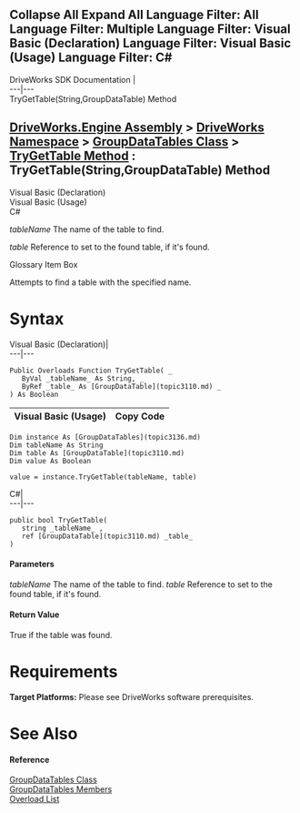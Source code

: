        

 Collapse All Expand All  Language Filter: All  Language Filter: Multiple  Language Filter: Visual Basic (Declaration) Language Filter: Visual Basic (Usage) Language Filter: C#  
---  
DriveWorks SDK Documentation  |   
---|---  
TryGetTable(String,GroupDataTable) Method   
  
[DriveWorks.Engine Assembly](topic2156.md) > [DriveWorks Namespace](topic2159.md) > [GroupDataTables Class](topic3136.md) > [TryGetTable Method](topic3145.md) : TryGetTable(String,GroupDataTable) Method  
---  
  
Visual Basic (Declaration)    
Visual Basic (Usage)    
C# 

_tableName_
    The name of the table to find.

_table_
    Reference to set to the found table, if it's found.

Glossary Item Box

Attempts to find a table with the specified name. 

# Syntax

Visual Basic (Declaration)|   
---|---  
      
    
    Public Overloads Function TryGetTable( _
       ByVal _tableName_ As String, _
       ByRef _table_ As [GroupDataTable](topic3110.md) _
    ) As Boolean  
  
Visual Basic (Usage)| Copy Code  
---|---  
      
    
    Dim instance As [GroupDataTables](topic3136.md)
    Dim tableName As String
    Dim table As [GroupDataTable](topic3110.md)
    Dim value As Boolean
     
    value = instance.TryGetTable(tableName, table)  
  
C#|   
---|---  
      
    
    public bool TryGetTable( 
       string _tableName_ ,
       ref [GroupDataTable](topic3110.md) _table_
    )  
  
#### Parameters

 _tableName_
    The name of the table to find.
_table_
    Reference to set to the found table, if it's found.

#### Return Value

True if the table was found.

# Requirements

**Target Platforms:** Please see DriveWorks software prerequisites.

# See Also

#### Reference

[GroupDataTables Class](topic3136.md)   
[GroupDataTables Members](topic3137.md)   
[Overload List](topic3145.md)


